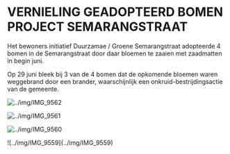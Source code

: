 # VERNIELING GEADOPTEERD BOMEN PROJECT SEMARANGSTRAAT

Het bewoners initiatief Duurzamae / Groene Semarangstraat adopteerde 4 bomen in de Semarangstraat door daar bloemen te zaaien met zaadmatten in begin juni.

Op 29 juni bleek bij 3 van de 4 bomen dat de opkomende bloemen waren weggebrand door een brander, waarschijnlijk een onkruid-bestrijdingsactie van de gemeente.

![../img/IMG_9562](../img/IMG_9562)

![../img/IMG_9561](../img/IMG_9561)

![../img/IMG_9560](../img/IMG_9560)

![../img/IMG_9559]{../img/IMG_9559)
